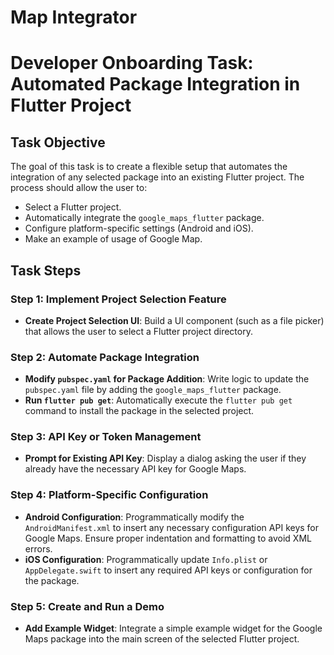 # Map Integrator

# Developer Onboarding Task: Automated Package Integration in Flutter Project


## Task Objective
The goal of this task is to create a flexible setup that automates the integration of any selected package into an existing Flutter project. The process should allow the user to:
- Select a Flutter project.
- Automatically integrate the `google_maps_flutter` package.
- Configure platform-specific settings (Android and iOS).
- Make an example of usage of Google Map.

## Task Steps

### Step 1: Implement Project Selection Feature
- **Create Project Selection UI**: Build a UI component (such as a file picker) that allows the user to select a Flutter project directory.

### Step 2: Automate Package Integration
- **Modify `pubspec.yaml` for Package Addition**: Write logic to update the `pubspec.yaml` file by adding the `google_maps_flutter` package.
- **Run `flutter pub get`**: Automatically execute the `flutter pub get` command to install the package in the selected project.

### Step 3: API Key or Token Management
- **Prompt for Existing API Key**: Display a dialog asking the user if they already have the necessary API key for Google Maps.

### Step 4: Platform-Specific Configuration
- **Android Configuration**: Programmatically modify the `AndroidManifest.xml` to insert any necessary configuration API keys for Google Maps. Ensure proper indentation and formatting to avoid XML errors.
- **iOS Configuration**: Programmatically update `Info.plist` or `AppDelegate.swift` to insert any required API keys or configuration for the package.

### Step 5: Create and Run a Demo
- **Add Example Widget**: Integrate a simple example widget for the Google Maps package into the main screen of the selected Flutter project.